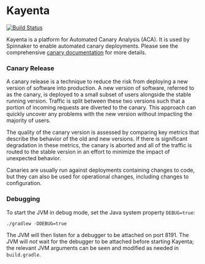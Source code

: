 Kayenta
====
[![Build Status](https://api.travis-ci.com/spinnaker/kayenta.svg?token=3dcx5xdA8twyS9T3VLnX&branch=master)](https://travis-ci.com/spinnaker/kayenta)

Kayenta is a platform for Automated Canary Analysis (ACA). It is used by Spinnaker to enable automated canary deployments. Please see the comprehensive [canary documentation](https://www.spinnaker.io/guides/user/canary/stage/) for more details.

### Canary Release
A canary release is a technique to reduce the risk from deploying a new version of software into production. A new version of software, referred to as the canary, is deployed to a small subset of users alongside the stable running version. Traffic is split between these two versions such that a portion of incoming requests are diverted to the canary. This approach can quickly uncover any problems with the new version without impacting the majority of users.

The quality of the canary version is assessed by comparing key metrics that describe the behavior of the old and new versions. If there is significant degradation in these metrics, the canary is aborted and all of the traffic is routed to the stable version in an effort to minimize the impact of unexpected behavior.

Canaries are usually run against deployments containing changes to code, but they
can also be used for operational changes, including changes to configuration.

### Debugging

To start the JVM in debug mode, set the Java system property `DEBUG=true`:
```
./gradlew -DDEBUG=true
```

The JVM will then listen for a debugger to be attached on port 8191.  The JVM will _not_ wait for the debugger
to be attached before starting Kayenta; the relevant JVM arguments can be seen and modified as needed in `build.gradle`.

